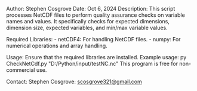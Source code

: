 Author: Stephen Cosgrove
Date: Oct 6, 2024
Description: 
    This script processes NetCDF files to perform quality assurance checks on variable names and values. 
    It specifically checks for expected dimensions, dimension size, expected variables, and min/max variable values.

Required Libraries:
    - netCDF4: For handling NetCDF files.
    - numpy: For numerical operations and array handling.

Usage:
    Ensure that the required libraries are installed. 
    Example usage: py CheckNetCdf.py "D:/Python/input/testNC.nc"
    This program is free for non-commercial use. 

Contact:
    Stephen Cosgrove: scosgrove321@gmail.com
